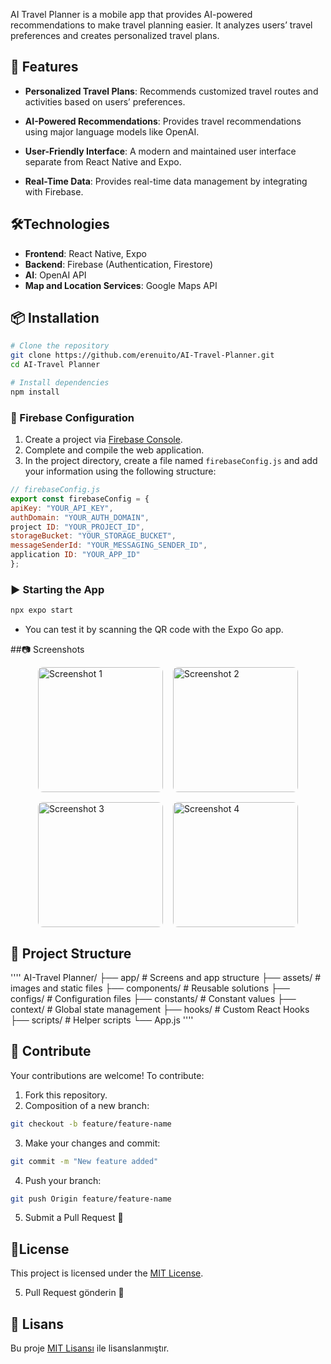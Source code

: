 AI Travel Planner is a mobile app that provides AI-powered recommendations to make travel planning easier. It analyzes users’ travel preferences and creates personalized travel plans.

## 🚀 Features

- **Personalized Travel Plans**: Recommends customized travel routes and activities based on users’ preferences.

- **AI-Powered Recommendations**: Provides travel recommendations using major language models like OpenAI.

- **User-Friendly Interface**: A modern and maintained user interface separate from React Native and Expo.

- **Real-Time Data**: Provides real-time data management by integrating with Firebase.

## 🛠️Technologies

- **Frontend**: React Native, Expo
- **Backend**: Firebase (Authentication, Firestore)
- **AI**: OpenAI API
- **Map and Location Services**: Google Maps API

## 📦 Installation

``` bash
# Clone the repository
git clone https://github.com/erenuito/AI-Travel-Planner.git
cd AI-Travel Planner

# Install dependencies
npm install
```

### 🔧 Firebase Configuration

1. Create a project via [Firebase Console](https://console.firebase.google.com/).
2. Complete and compile the web application.
3. In the project directory, create a file named `firebaseConfig.js` and add your information using the following structure:

```javascript
// firebaseConfig.js
export const firebaseConfig = {
apiKey: "YOUR_API_KEY",
authDomain: "YOUR_AUTH_DOMAIN",
project ID: "YOUR_PROJECT_ID",
storageBucket: "YOUR_STORAGE_BUCKET",
messageSenderId: "YOUR_MESSAGING_SENDER_ID",
application ID: "YOUR_APP_ID"
};
```

### ▶️ Starting the App

``` bash
npx expo start
```

- You can test it by scanning the QR code with the Expo Go app.

##📷 Screenshots
<div style="display: flex; flex-wrap: wrap; gap: 16px; justify-content: center;"> <img src="https://github.com/user-attachments/assets/3f685d82-0f01-4aa6-a2e8-0fa57db8292c" alt="Screenshot 1" style="width: 200px; border-radius: 8px;" /> <img src="https://github.com/user-attachments/assets/89a1cbe3-49ea-40f6-87d4-ba39dc0a45f7" alt="Screenshot 2" style="width: 200px; border-radius: 8px;" /> <img src="https://github.com/user-attachments/assets/b097b7aa-f0b3-4047-ad05-d58e44117db3" alt="Screenshot 3" style="width: 200px; border-radius: 8px;" /> <img src="https://github.com/user-attachments/assets/253cec3f-f9f9-4503-b907-610153aa4891" alt="Screenshot 4" style="width: 200px; border-radius: 8px;" /> </div>

## 📁 Project Structure

''''
AI-Travel Planner/
├── app/ # Screens and app structure
├── assets/ # images and static files
├── components/ # Reusable solutions
├── configs/ # Configuration files
├── constants/ # Constant values
├── context/ # Global state management
├── hooks/ # Custom React Hooks
├── scripts/ # Helper scripts
└── App.js
''''

## 🤝 Contribute

Your contributions are welcome! To contribute:

1. Fork this repository.
2. Composition of a new branch:
``` bash
git checkout -b feature/feature-name
```
3. Make your changes and commit:
``` bash
git commit -m "New feature added"
```
4. Push your branch:
``` bash
git push Origin feature/feature-name
```
5. Submit a Pull Request 🎉

## 📄License

This project is licensed under the [MIT License](LICENSE).

5. Pull Request gönderin 🎉

## 📄 Lisans

Bu proje [MIT Lisansı](LICENSE) ile lisanslanmıştır.
